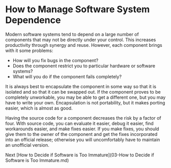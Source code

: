 # How to Manage Software System Dependence

Modern software systems tend to depend on a large number of components that may not be directly under your control. This increases productivity through synergy and reuse. However, each component brings with it some problems:

- How will you fix bugs in the component?
- Does the component restrict you to particular hardware or software systems?
- What will you do if the component fails completely?

It is always best to encapsulate the component in some way so that it is isolated and so that it can be swapped out. If the component proves to be completely unworkable, you may be able to get a different one, but you may have to write your own. Encapsulation is not portability, but it makes porting easier, which is almost as good.

Having the source code for a component decreases the risk by a factor of four. With source code, you can evaluate it easier, debug it easier, find workarounds easier, and make fixes easier. If you make fixes, you should give them to the owner of the component and get the fixes incorporated into an official release; otherwise you will uncomfortably have to maintain an unofficial version.

Next [How to Decide if Software is Too Immature](03-How to Decide if Software is Too Immature.md)
